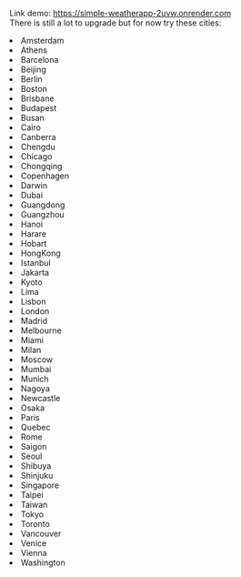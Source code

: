 Link demo: https://simple-weatherapp-2uvw.onrender.com
<br>
There is still a lot to upgrade but for now try these cities:
<li>Amsterdam</li>
<li>Athens</li>
<li>Barcelona</li>
<li>Beijing</li>
<li>Berlin</li>
<li>Boston</li>
<li>Brisbane</li>
<li>Budapest</li>
<li>Busan</li>
<li>Cairo</li>
<li>Canberra</li>
<li>Chengdu</li>
<li>Chicago</li>
<li>Chongqing</li>
<li>Copenhagen</li>
<li>Darwin</li>
<li>Dubai</li>
<li>Guangdong</li>
<li>Guangzhou</li>
<li>Hanoi</li>
<li>Harare</li>
<li>Hobart</li>
<li>HongKong</li>
<li>Istanbul</li>
<li>Jakarta</li>
<li>Kyoto</li>
<li>Lima</li>
<li>Lisbon</li>
<li>London</li>
<li>Madrid</li>
<li>Melbourne</li>
<li>Miami</li>
<li>Milan</li>
<li>Moscow</li>
<li>Mumbai</li>
<li>Munich</li>
<li>Nagoya</li>
<li>Newcastle</li>
<li>Osaka</li>
<li>Paris</li>
<li>Quebec</li>
<li>Rome</li>
<li>Saigon</li>
<li>Seoul</li>
<li>Shibuya</li>
<li>Shinjuku</li>
<li>Singapore</li>
<li>Taipei</li>
<li>Taiwan</li>
<li>Tokyo</li>
<li>Toronto</li>
<li>Vancouver</li>
<li>Venice</li>
<li>Vienna</li>
<li>Washington</li>
